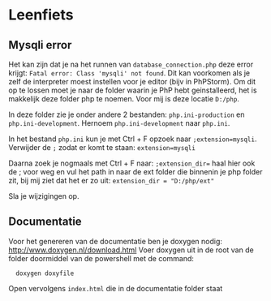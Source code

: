 # Leenfiets

Mysqli error
-------------

Het kan zijn dat je na het runnen van `database_connection.php` deze error krijgt: `Fatal error: Class 'mysqli' not found`.
Dit kan voorkomen als je zelf de interpreter moest instellen voor je editor (bijv in PhPStorm).
Om dit op te lossen moet je naar de folder waarin je PhP hebt geinstalleerd, het is makkelijk deze folder php te noemen.
Voor mij is deze locatie `D:/php`.

In deze folder zie je onder andere 2 bestanden:  `php.ini-production` en `php.ini-development`.
Hernoem `php.ini-development` naar `php.ini`.

In het bestand `php.ini` kun je met Ctrl + F opzoek naar `;extension=mysqli`.
Verwijder de `;` zodat er komt te staan: `extension=mysqli`

Daarna zoek je nogmaals met Ctrl + F naar: `;extension_dir=` haal hier ook de ; voor weg en vul het path in naar de ext
folder die binnenin je php folder zit, bij mij ziet dat het er zo uit: `extension_dir = "D:/php/ext"`

Sla je wijzigingen op.


Documentatie
-------------

Voor het genereren van de documentatie ben je doxygen nodig: <http://www.doxygen.nl/download.html>
Voer doxygen uit in de root van de folder doormiddel van de powershell met de command:
```
  doxygen doxyfile
```
Open vervolgens `index.html` die in de documentatie folder staat
